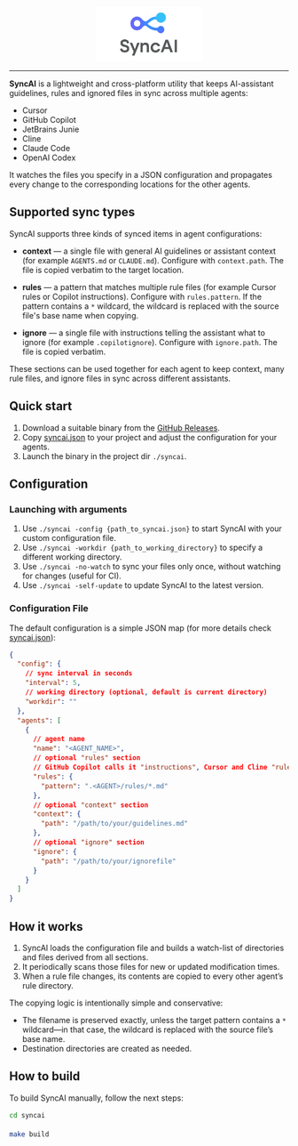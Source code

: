 <p align="center">
    <picture>
        <img src="https://github.com/flowmitry/syncai/raw/main/doc/assets/syncai_github.png" width="194">
    </picture>
</p>

---

**SyncAI** is a lightweight and cross-platform utility that keeps AI-assistant guidelines, rules and ignored files in sync across multiple
agents:

* Cursor
* GitHub Copilot
* JetBrains Junie
* Cline
* Claude Code
* OpenAI Codex

It watches the files you specify in a JSON configuration and propagates every change to the corresponding locations for
the other agents.


## Supported sync types

SyncAI supports three kinds of synced items in agent configurations:

- **context** — a single file with general AI guidelines or assistant context (for example `AGENTS.md` or `CLAUDE.md`). Configure with `context.path`. The file is copied verbatim to the target location.

- **rules** — a pattern that matches multiple rule files (for example Cursor rules or Copilot instructions). Configure with `rules.pattern`. If the pattern contains a `*` wildcard, the wildcard is replaced with the source file's base name when copying.

- **ignore** — a single file with instructions telling the assistant what to ignore (for example `.copilotignore`). Configure with `ignore.path`. The file is copied verbatim.

These sections can be used together for each agent to keep context, many rule files, and ignore files in sync across different assistants.

## Quick start

1. Download a suitable binary from the [GitHub Releases](https://github.com/flowmitry/syncai/releases).
2. Copy [syncai.json](syncai.json) to your project and adjust the configuration for your agents.
3. Launch the binary in the project dir `./syncai`.

## Configuration

### Launching with arguments

1. Use `./syncai -config {path_to_syncai.json}` to start SyncAI with your custom configuration file.
2. Use `./syncai -workdir {path_to_working_directory}` to specify a different working directory.
3. Use `./syncai -no-watch` to sync your files only once, without watching for changes  (useful for CI).
4. Use `./syncai -self-update` to update SyncAI to the latest version.

### Configuration File

The default configuration is a simple JSON map (for more details check [syncai.json](syncai.json)):

```json
{
  "config": {
    // sync interval in seconds
    "interval": 5,
    // working directory (optional, default is current directory)
    "workdir": ""
  },
  "agents": [
    {
      // agent name
      "name": "<AGENT_NAME>",
      // optional "rules" section
      // GitHub Copilot calls it "instructions", Cursor and Cline "rules"
      "rules": {
        "pattern": ".<AGENT>/rules/*.md"
      },
      // optional "context" section
      "context": {
        "path": "/path/to/your/guidelines.md"
      },
      // optional "ignore" section
      "ignore": {
        "path": "/path/to/your/ignorefile"
      }
    }
  ]
}
```

## How it works

1. SyncAI loads the configuration file and builds a watch-list of directories and files derived from all sections.
2. It periodically scans those files for new or updated modification times.
3. When a rule file changes, its contents are copied to every other agent’s rule directory.

The copying logic is intentionally simple and conservative:

* The filename is preserved exactly, unless the target pattern contains a `*` wildcard—in that case, the wildcard is
  replaced with the source file’s base name.
* Destination directories are created as needed.


## How to build

To build SyncAI manually, follow the next steps:

```bash
cd syncai

make build
```
